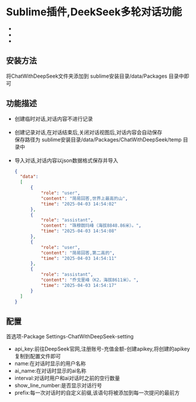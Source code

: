 # Sublime插件,DeekSeek多轮对话功能
  *
  *
  *
  
## 安装方法
将ChatWithDeepSeek文件夹添加到 sublime安装目录/data/Packages 目录中即可

## 功能描述
* 创建临时对话,对话内容不进行记录
  <br><br>
* 创建记录对话,在对话结束后,关闭对话视图后,对话内容会自动保存<br>
  保存路径为 sublime安装目录/data/Packages/ChatWithDeepSeek/temp 目录中
  <br><br>
* 导入对话,对话内容以json数据格式保存并导入
  ```json
  {
    "data":
    [
        {
            "role": "user",
            "content": "简易回答,世界上最高的山",
            "time": "2025-04-03 14:54:02"
        },
        {
            "role": "assistant",
            "content": "珠穆朗玛峰（海拔8848.86米）。",
            "time": "2025-04-03 14:54:08"
        },
        {
            "role": "user",
            "content": "简易回答,第二高的",
            "time": "2025-04-03 14:54:11"
        },
        {
            "role": "assistant",
            "content": "乔戈里峰（K2，海拔8611米）。",
            "time": "2025-04-03 14:54:17"
        }
    ]
  }
##  配置
首选项-Package Settings-ChatWithDeepSeek-setting
* api_key:前往DeepSeek官网,注册账号-充值金额-创建apikey,将创建的apikey复制到配置文件即可
* name:在对话时显示的用户名称
* ai_name:在对话时显示的ai名称
* interval:对话时用户和ai对话时之前的空行数量
* show_line_number:是否显示对话行号
* prefix:每一次对话时的自定义前缀,该语句将被添加到每一次提问的最前方

